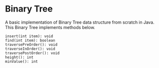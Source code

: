 # Binary Tree

A basic implementation of Binary Tree data structure from scratch in Java.
This Binary Tree implements methods below.

```
insert(int item): void
find(int item): boolean
traversePreOrder(): void
traverseInOrder(): void
traversePostOrder(): void
height(): int
minValue(): int
```

